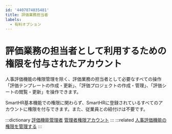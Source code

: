 ```yaml
---
id: '4407874035481'
title: 評価業務担当者
labels:
  - 有料オプション
---
```

# 評価業務の担当者として利用するための権限を付与されたアカウント

人事評価機能の権限管理を除く、評価業務の担当者として必要なすべての操作「評価テンプレートの作成・更新」、「評価プロジェクトの作成・管理」、「評価シートの閲覧・更新」を操作できます。

SmartHR基本機能での権限に関わらず、SmartHRに登録されているすべてのアカウントに権限を付与できます。また、従業員との紐付けは不要です。

:::dictionary
[評価機能管理者](https://knowledge.smarthr.jp/hc/ja/articles/4407872517913)
[管理者権限アカウント](https://knowledge.smarthr.jp/hc/ja/articles/4407880271897)
:::
:::related
[人事評価機能の権限を管理する](https://knowledge.smarthr.jp/hc/ja/articles/4406940321049)
:::
